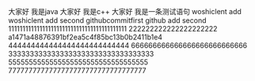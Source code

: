 大家好 我是java
大家好 我是c++
大家好 我是一条测试语句
woshiclent add
woshiclent add second
githubcommitfirst
github add second
111111111111111111111111111111111111111111
222222222222222222222
a1471a48876391bf2ea5c4f85bc13b0b2411b1e4
444444444444444444444444444
666666666666666666666666666
3333333333333333333333333333333333
5555555555555555555555555555555555
7777777777777777777777777777777777

